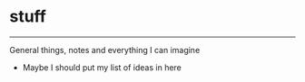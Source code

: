 # stuff
***
General things, notes and everything I can imagine

- Maybe I should put my list of ideas in here
